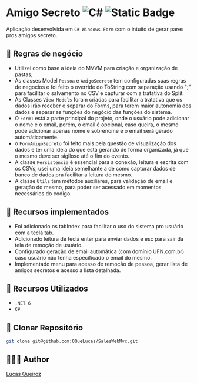 ﻿# Amigo Secreto ![C#](https://img.shields.io/badge/c%23-%23239120.svg?logo=c-sharp&logoColor=white) ![Static Badge](https://img.shields.io/badge/6.0-blueviolet?logo=.net&logoColor=white) 

Aplicação desenvolvida em `C# Windows Form` com o intuito de gerar pares pros amigos secreto.

## 📏 Regras de negócio

- Utilizei como base a ideia do MVVM para criação e organização de pastas;
- As classes Model `Pessoa` e `AmigoSecreto` tem configuradas suas regras de negocios e foi feito o override do ToString com separação usando ";" para facilitar o salvamento no CSV e capturar com a tratativa do Split.
- As Classes `View Models` foram criadas para facilitar a tratativa que os dados irão receber e separar do Forms, para terem maior autonomia dos dados e separar as funções do negócio das funções do sistema.
- O `Form1` está a parte principal do projeto, onde o usuário pode adicionar o nome e o email, porém, o email é opcional, caso queira, o mesmo pode adicionar apenas nome e sobrenome e o email será gerado automáticamente.
- o `FormAmigoSecreto` foi feito mais pela questão de visualização dos dados e ter uma ideia do que está gerando de forma organizada, já que o mesmo deve ser sigiloso até o fim do evento.
- A classe `Persistencia` é essencial para a conexão, leitura e escrita com os CSVs, usei uma ideia semelhante a de como capturar dados de banco de dados pra facilitar a leitura do mesmo.
- A classe `Utils` tem métodos auxiliares, para validação de email e geração do mesmo, para poder ser acessado em momentos necessários do codigo.

## 📲 Recursos implementados
- Foi adicionado os tabIndex para facilitar o uso do sistema pro usuário com a tecla tab.
- Adicionado leitura de tecla enter para enviar dados e esc para sair da tela de remoção de usuário.
- Configurado geração de email automática (com domínio UFN.com.br) caso usuário não tenha especificado o email do mesmo.
- Implementado menu para acesso de remoção de pessoa, gerar lista de amigos secretos e acesso a lista detalhada.

## 🔧 Recursos Utilizados

- ``.NET 6``
- ``C#``

## 🔻 Clonar Repositório

```bash
git clone git@github.com:OQueLucas/SalesWebMvc.git
```

## 👨🏻‍🦱 Author
[Lucas Queiroz](https://github.com/OQueLucas/)
